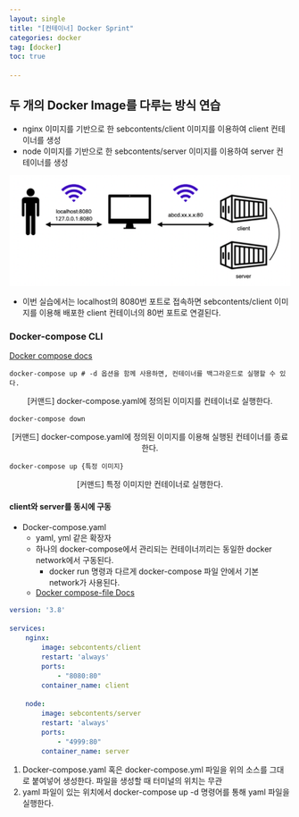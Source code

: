 ```yaml
---
layout: single
title: "[컨테이너] Docker Sprint"
categories: docker
tag: [docker]
toc: true

---
```


## 두 개의 Docker Image를 다루는 방식 연습

- nginx 이미지를 기반으로 한 sebcontents/client 이미지를 이용하여 client 컨테이너를 생성
- node 이미지를 기반으로 한 sebcontents/server 이미지를 이용하여 server 컨테이너를 생성

<img src="../images/2022-08-21-docker_third/image-20220821192555860.png" alt="image-20220821192555860" style="zoom:50%;" />

- 이번 실습에서는 localhost의 8080번 포트로 접속하면 sebcontents/client 이미지를 이용해 배포한 client 컨테이너의 80번 포트로 연결된다.

### Docker-compose CLI

[Docker compose docs](https://docs.docker.com/compose/reference/)

```shell
docker-compose up # -d 옵션을 함께 사용하면, 컨테이너를 백그라운드로 실행할 수 있다.
```

<center>[커맨드] docker-compose.yaml에 정의된 이미지를 컨테이너로 실행한다.</center>

```shell
docker-compose down 
```

<center>[커맨드] docker-compose.yaml에 정의된 이미지를 이용해 실행된 컨테이너를 종료한다.</center>

```shell
docker-compose up {특정 이미지}
```

<center>[커맨드] 특정 이미지만 컨테이너로 실행한다.</center>

#### client와 server를 동시에 구동

- Docker-compose.yaml
  - yaml, yml 같은 확장자
  - 하나의 docker-compose에서 관리되는 컨테이너끼리는 동일한 docker network에서 구동된다.
    - docker run 명령과 다르게 docker-compose 파일 안에서 기본 network가 사용된다.
  - [Docker compose-file Docs](https://docs.docker.com/compose/compose-file/)

```yaml
version: '3.8'

services:
	nginx:
		image: sebcontents/client
		restart: 'always'
		ports:
			- "8080:80"
		container_name: client
		
	node:
		image: sebcontents/server
		restart: 'always'
		ports:
			- "4999:80"
		container_name: server
```

1. Docker-compose.yaml 혹은 docker-compose.yml 파일을 위의 소스를 그대로 붙여넣어 생성한다. 파일을 생성할 때 터미널의 위치는 무관
2. yaml 파일이 있는 위치에서 docker-compose up -d 명령어를 통해 yaml 파일을 실행한다.
